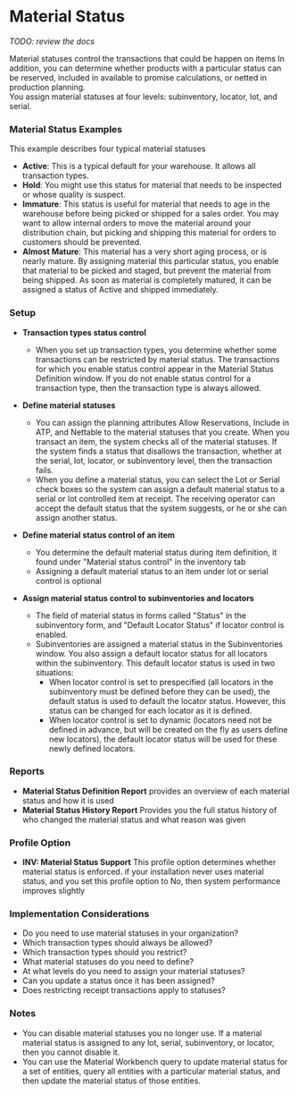 # Material Status
*TODO: review the docs*

Material statuses control the transactions that could be happen on items
In addition, you can determine whether products with a particular status can be reserved, included in available to promise calculations, or netted in production planning.   
You assign material statuses at four levels: subinventory, locator, lot, and serial.  


### Material Status Examples
This example describes four typical material statuses

- **Active**: This is a typical default for your warehouse. It allows all transaction types.
- **Hold**: You might use this status for material that needs to be inspected or whose quality is suspect.
- **Immature**: This status is useful for material that needs to age in the warehouse before being picked or shipped for a sales order. You may want to allow internal orders to move the material around your distribution chain, but picking and shipping this material for orders to customers should be prevented.
- **Almost Mature**: This material has a very short aging process, or is nearly mature. By assigning material this particular status, you enable that material to be picked and staged, but prevent the material from being shipped. As soon as material is completely matured, it can be assigned a  status of Active and shipped immediately.


### Setup
- **Transaction types status control**
	- When you set up transaction types, you determine whether some transactions can be restricted by material status. The transactions for which you enable status control appear in the Material Status Definition window. If you do not enable status control for a transaction type, then the transaction type is always allowed. 

- **Define material statuses**
	- You can assign the planning attributes Allow Reservations, Include in ATP, and Nettable to the material statuses that you create. When you transact an item, the system checks all of the material statuses. If the system finds a status that disallows the transaction, whether at the serial, lot, locator, or subinventory level, then the transaction fails.
	- When you define a material status, you can select the Lot or Serial check boxes so the system can assign a default material status to a serial or lot controlled item at receipt. The receiving operator can accept the default status that the system suggests, or he or she can assign another status.

- **Define material status control of an item**
	- You determine the default material status during item definition, it found under "Material status control" in the inventory tab
	- Assigning a default material status to an item under lot or serial control is optional

- **Assign material status control to subinventories and locators**
	- The field of material status in forms called "Status" in the subinventory form, and "Default Locator Status" if locator control is enabled.
	- Subinventories are assigned a material status in the Subinventories window. You also assign a default locator status for all locators within the subinventory. This default locator status is used in two situations:
		- When locator control is set to prespecified (all locators in the subinventory must be defined before they can be used), the default status is used to default the locator status. However, this status can be changed for each locator as it is defined. 
		- When locator control is set to dynamic (locators need not be defined in advance, but will be created on the fly as users define new locators), the default locator status will be used for these newly defined locators.

### Reports
- **Material Status Definition Report** provides an overview of each material status and how it is used
- **Material Status History Report** Provides you the full status history of who changed the material status and what reason was given

### Profile Option
- **INV: Material Status Support** This profile option determines whether material status is enforced. if your installation never uses material status, and you set this profile option to No, then system performance improves slightly

### Implementation Considerations
- Do you need to use material statuses in your organization?
- Which transaction types should always be allowed?
- Which transaction types should you restrict?
- What material statuses do you need to define?
- At what levels do you need to assign your material statuses?
- Can you update a status once it has been assigned?
- Does restricting receipt transactions apply to statuses?

### Notes
- You can disable material statuses you no longer use. If a material material status is assigned to any lot, serial, subinventory, or locator, then you cannot disable it.
- You can use the Material Workbench query to update material status for a set of entities, query all entities with a particular material status, and then update the material status of those entities.
